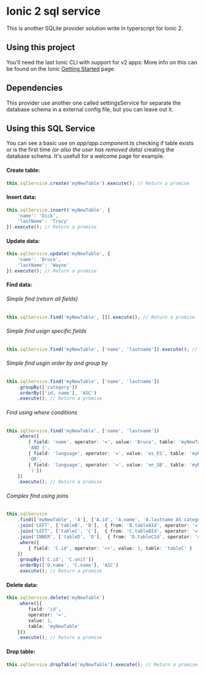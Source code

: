 Ionic 2 sql service
=====================

This is another SQLite provider solution write in typerscript for Ionic 2.

## Using this project

You'll need the last Ionic CLI with support for v2 apps:
More info on this can be found on the Ionic [Getting Started](http://ionicframework.com/docs/v2/getting-started/) page.

## Dependencies

This provider use another one called settingsService for separate the database schema in a external config file, but you can leave out it.

## Using this SQL Service

You can see a basic use on _app/app.component.ts_ checking if table exists or is the first time _(or also the user has removed data)_ creating the database schema. It's usefull for a welcome page for example.


#### Create table:
```typescript
this.sqlService.create('myNewTable').execute(); // Return a promise
```

#### Insert data:
```typescript
this.sqlService.insert('myNewTable', {
	'name': 'Dick',
	'lastName': 'Tracy'
}).execute(); // Return a promise
```

#### Update data:
```typescript
this.sqlService.update('myNewTable', {
	'name': 'Bruce',
	'lastName': 'Wayne'
}).execute(); // Return a promise
```

#### Find data:
###### Simple find _(return all fields)_
```typescript
this.sqlService.find('myNewTable', []).execute(); // Return a promise
```
###### Simple find usign specific fields
```typescript
this.sqlService.find('myNewTable', ['name', 'lastname']).execute(); // Return a promise
```
###### Simple find usgin order by and group by
```typescript
this.sqlService.find('myNewTable', ['name', 'lastname'])
	.groupBy(['category'])
	.orderBy(['id, name'], 'ASC')
	.execute(); // Return a promise
```
###### Find using where conditions
```typescript
this.sqlService.find('myNewTable', ['name', 'lastname'])
	.where([
		{ field: 'name', operator: '=', value: 'Bruce', table: 'myNewTable' },
		'AND (',
		{ field: 'language', operator: '=', value: 'es_ES', table: 'myNewTable' },
		'OR',
		{ field: 'language', operator: '=', value: 'en_GB', table: 'myNewTable' },
		')'])
	])
	.execute(); // Return a promise
```
###### Complex find using joins
```typescript
this.sqlService
	.find(['myNewTable', 'A'], ['A.id', 'A.name', 'A.lastname AS category', 'sum(B.amount) AS amount', 'C.unit'])
	.join('LEFT', ['tableB', 'B'],  { from: 'B.tableAId', operator: '=', to: 'A.id' })
	.join('LEFT', ['tableC', 'C'],  { from: 'C.tableBId', operator: '=', to: 'B.id' })
	.join('INNER', ['tableD', 'D'],  { from: 'D.tableCId', operator: '=', to: 'C.anotherId' })
	.where([
	    { field: 'C.id', operator: '<>', value: 1, table: 'tableC' }
    ])
	.groupBy(['C.id', 'C.unit'])
	.orderBy(['D.name', 'C.name'], 'ASC')
	.execute(); // Return a promise
```

#### Delete data:
```typescript
this.sqlService.delete('myNewTable')
	.where([{
		field: 'id',
		operator: '=',
		value: 1,
		table: 'myNewTable'
	}])
	.execute(); // Return a promise
```

#### Drop table:
```typescript
this.sqlService.dropTable('myNewTable').execute(); // Return a promise
```